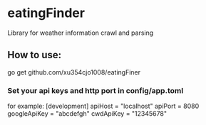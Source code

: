 # eatingFinder
Library for weather information crawl and parsing
## How to use:
go get github.com/xu354cjo1008/eatingFiner
### Set your api keys and http port in config/app.toml
for example:
[development]
apiHost = "localhost"
apiPort = 8080
googleApiKey = "abcdefgh"
cwdApiKey = "12345678"
